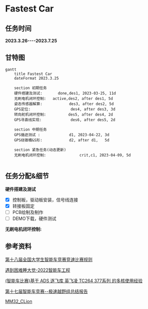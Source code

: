 # Fastest Car
## 任务时间
**2023.3.26----2023.7.25**

## 甘特图

~~~mermaid
gantt
    title Fastest Car
    dateFormat 2023.3.25
    
    section 初期任务
    硬件搭建及测试:       done,des1, 2023-03-25, 11d
    无刷电机闭环控制:   active,des2, after des1, 5d
    姿态传感器解算:            des3, after des2, 5d
    GPS定位:                  des4, after des3, 3d
    转向舵机闭环控制:          des5, after des4, 2d
    GPS寻直线实现:             des6, after des5, 2d
 
    section 中期任务
    GPS循迹测试 :             d1, 2023-04-22, 3d
    GPS绕锥桶&S形:            d2, after d1,   5d

    section 紧急任务(动态更新)
    无刷电机闭环控制:               crit,c1, 2023-04-09, 5d
    
   ~~~




## 任务分配&细节 
**硬件搭建及测试**
- [x] 控制板，驱动板安装，信号线连接
- [x] 转接板固定
- [ ] PCB绘制及制作
- [ ] DEMO下载，硬件测试

**无刷电机闭环控制:**


## 参考资料
[第十八届全国大学生智能车竞赛竞速比赛规则](https://blog.csdn.net/zhuoqingjoking97298/article/details/127817742)


[遇到困难睡大觉-2022智能车工程](https://gitee.com/zhewana/TroubleSleeping_2022)


[(智能车比赛)基于 ADS 逐飞库 英飞凌 TC264 377系列 的多核使用经验](https://blog.csdn.net/zhou_zhuo/article/details/128751309?csdn_share_tail=%7B%22type%22%3A%22blog%22%2C%22rType%22%3A%22article%22%2C%22rId%22%3A%22128751309%22%2C%22source%22%3A%22zhou_zhuo%22%7D&fromshare=blogdetail)

[第十七届智能车竞赛--极速越野组总结报告](https://blog.csdn.net/m0_46430715/article/details/126709805)

[MM32_CLion](https://github.com/ZhuYanzhen1/MM32_CLion)



